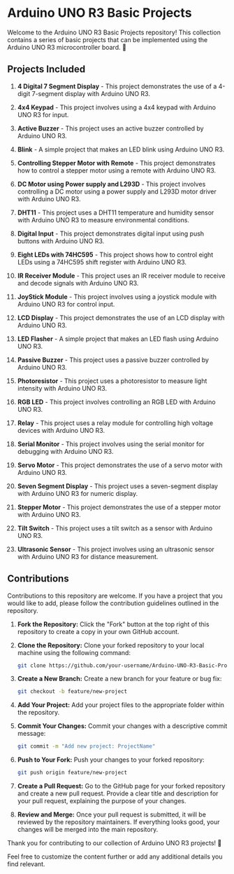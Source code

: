 # Arduino UNO R3 Basic Projects

Welcome to the Arduino UNO R3 Basic Projects repository! This collection contains a series of basic projects that can be implemented using the Arduino UNO R3 microcontroller board. 🚀

## Projects Included

1. **4 Digital 7 Segment Display** - This project demonstrates the use of a 4-digit 7-segment display with Arduino UNO R3.

2. **4x4 Keypad** - This project involves using a 4x4 keypad with Arduino UNO R3 for input.

3. **Active Buzzer** - This project uses an active buzzer controlled by Arduino UNO R3.

4. **Blink** - A simple project that makes an LED blink using Arduino UNO R3.

5. **Controlling Stepper Motor with Remote** - This project demonstrates how to control a stepper motor using a remote with Arduino UNO R3.

6. **DC Motor using Power supply and L293D** - This project involves controlling a DC motor using a power supply and L293D motor driver with Arduino UNO R3.

7. **DHT11** - This project uses a DHT11 temperature and humidity sensor with Arduino UNO R3 to measure environmental conditions.

8. **Digital Input** - This project demonstrates digital input using push buttons with Arduino UNO R3.

9. **Eight LEDs with 74HC595** - This project shows how to control eight LEDs using a 74HC595 shift register with Arduino UNO R3.

10. **IR Receiver Module** - This project uses an IR receiver module to receive and decode signals with Arduino UNO R3.

11. **JoyStick Module** - This project involves using a joystick module with Arduino UNO R3 for control input.

12. **LCD Display** - This project demonstrates the use of an LCD display with Arduino UNO R3.

13. **LED Flasher** - A simple project that makes an LED flash using Arduino UNO R3.

14. **Passive Buzzer** - This project uses a passive buzzer controlled by Arduino UNO R3.

15. **Photoresistor** - This project uses a photoresistor to measure light intensity with Arduino UNO R3.

16. **RGB LED** - This project involves controlling an RGB LED with Arduino UNO R3.

17. **Relay** - This project uses a relay module for controlling high voltage devices with Arduino UNO R3.

18. **Serial Monitor** - This project involves using the serial monitor for debugging with Arduino UNO R3.

19. **Servo Motor** - This project demonstrates the use of a servo motor with Arduino UNO R3.

20. **Seven Segment Display** - This project uses a seven-segment display with Arduino UNO R3 for numeric display.

21. **Stepper Motor** - This project demonstrates the use of a stepper motor with Arduino UNO R3.

22. **Tilt Switch** - This project uses a tilt switch as a sensor with Arduino UNO R3.

23. **Ultrasonic Sensor** - This project involves using an ultrasonic sensor with Arduino UNO R3 for distance measurement.

## Contributions

Contributions to this repository are welcome. If you have a project that you would like to add, please follow the contribution guidelines outlined in the repository.

1. **Fork the Repository:** Click the "Fork" button at the top right of this repository to create a copy in your own GitHub account.

2. **Clone the Repository:** Clone your forked repository to your local machine using the following command:
   ```bash
   git clone https://github.com/your-username/Arduino-UNO-R3-Basic-Projects.git

3. **Create a New Branch:** Create a new branch for your feature or bug fix:
   ```bash
   git checkout -b feature/new-project

4. **Add Your Project:** Add your project files to the appropriate folder within the repository.

5. **Commit Your Changes:** Commit your changes with a descriptive commit message:
   ```bash
   git commit -m "Add new project: ProjectName"

6. **Push to Your Fork:** Push your changes to your forked repository:
   ```bash
   git push origin feature/new-project

7. **Create a Pull Request:** Go to the GitHub page for your forked repository and create a new pull request. Provide a clear title and description for your pull request, explaining the purpose of your changes.

8. **Review and Merge:** Once your pull request is submitted, it will be reviewed by the repository maintainers. If everything looks good, your changes will be merged into the main repository.

Thank you for contributing to our collection of Arduino UNO R3 projects! 🎉

Feel free to customize the content further or add any additional details you find relevant.
